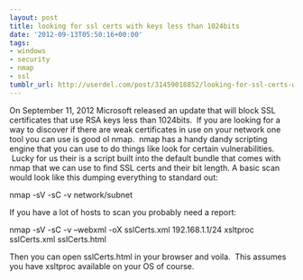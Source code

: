 ```yaml
---
layout: post
title: looking for ssl certs with keys less than 1024bits
date: '2012-09-13T05:50:16+00:00'
tags:
- windows
- security
- nmap
- ssl
tumblr_url: http://userdel.com/post/31459018852/looking-for-ssl-certs-with-keys-less-than-1024bits
---
```

On September 11, 2012 Microsoft released an update that will block SSL certificates that use RSA keys less than 1024bits.  If you are looking for a way to discover if there are weak certificates in use on your network one tool you can use is good ol nmap.  nmap has a handy dandy scripting engine that you can use to do things like look for certain vulnerabilities.  Lucky for us their is a script built into the default bundle that comes with nmap that we can use to find SSL certs and their bit length.
A basic scan would look like this dumping everything to standard out:

nmap -sV -sC -v network/subnet

If you have a lot of hosts to scan you probably need a report:

nmap -sV -sC -v –webxml -oX sslCerts.xml 192.168.1.1/24
xsltproc sslCerts.xml sslCerts.html

Then you can open sslCerts.html in your browser and voila.  This assumes you have xsltproc available on your OS of course.  
